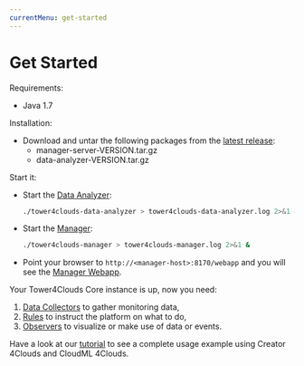 ```yaml
---
currentMenu: get-started
---
```


# Get Started

Requirements:
- Java 1.7

Installation:
- Download and untar the following packages from the [latest release](https://github.com/deib-polimi/tower4clouds/releases):
	- manager-server-VERSION.tar.gz
	- data-analyzer-VERSION.tar.gz

Start it:
- Start the [Data Analyzer]:
	```bash
	./tower4clouds-data-analyzer > tower4clouds-data-analyzer.log 2>&1 &
	```
- Start the [Manager]:
	```bash
	./tower4clouds-manager > tower4clouds-manager.log 2>&1 &
	```
- Point your browser to `http://<manager-host>:8170/webapp` and you will see the [Manager Webapp].

Your Tower4Clouds Core instance is up, now you need:
1. [Data Collectors] to gather monitoring data,
2. [Rules] to instruct the platform on what to do,
3. [Observers] to visualize or make use of data or events.

Have a look at our [tutorial][Tutorial] to see a complete usage example using Creator 4Clouds and CloudML 4Clouds.

[Manager]: manager/
[Data Analyzer]: data-analyzer/
[Manager Webapp]: manager/webapp.html
[Data Collectors]: data-collectors/
[Rules]: rules/
[Observers]: observers/
[Tutorial]: tutorial
